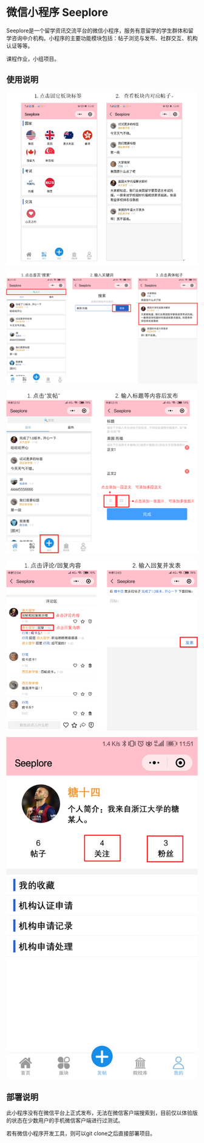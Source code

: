 # 微信小程序 Seeplore

Seeplore是一个留学资讯交流平台的微信小程序，服务有意留学的学生群体和留学咨询中介机构。小程序的主要功能模块包括：帖子浏览与发布、社群交互、机构认证等等。

课程作业，小组项目。

## 使用说明

![查看帖子](img/view.png)

![搜索帖子](img/search.png)

![发布新帖](img/post.png)

![回复帖子](img/reply.png)

![个人中心](img/centeer.png)

## 部署说明

此小程序没有在微信平台上正式发布，无法在微信客户端搜索到，目前仅以体验版的状态在少数用户的手机微信客户端进行过测试。

若有微信小程序开发工具，则可以git clone之后直接部署项目。
